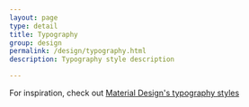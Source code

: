 ```yaml
---
layout: page
type: detail
title: Typography
group: design
permalink: /design/typography.html
description: Typography style description

---
```


For inspiration, check out [Material Design's typography styles](https://material.io/guidelines/style/typography.html#typography-styles)
